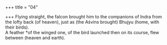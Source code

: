 +++
title = "04"

+++
Flying straight, the falcon brought him to the companions of Indra from  the lofty back (of heaven), just as (the Aśvins brought) Bhujyu (home,  with their birds).  
A feather *of the winged one, of the bird launched then on its course,  flew between (heaven and earth).  
